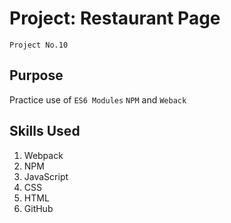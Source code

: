 # Project: Restaurant Page
`Project No.10`

## Purpose
Practice use of `ES6 Modules` `NPM` and `Weback`

## Skills Used
1. Webpack
2. NPM
3. JavaScript
4. CSS
5. HTML
6. GitHub